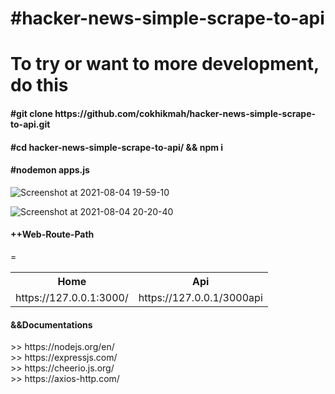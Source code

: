 # #hacker-news-simple-scrape-to-api
# To try or want to more development, do this
<h4>#git clone https://github.com/cokhikmah/hacker-news-simple-scrape-to-api.git</h4>
<h4>#cd hacker-news-simple-scrape-to-api/ && npm i</h4>
<h4>#nodemon apps.js </h4>
 
![Screenshot at 2021-08-04 19-59-10](https://user-images.githubusercontent.com/26646542/128184873-8912e13d-0736-4981-bbc0-0df5b59b8531.png)

![Screenshot at 2021-08-04 20-20-40](https://user-images.githubusercontent.com/26646542/128188098-07a2e90c-289f-4a18-bdd6-1c2153897abf.png)


<h4>++Web-Route-Path</h4>
<table>
  <tr>
   <th>Home</th>
   <th>Api</th>=
  </tr>
  <tr>
   <td>https://127.0.0.1:3000/</td>
   <td>https://127.0.0.1/3000api</td>
  </tr>
</table>

<h4>&&Documentations</h4>
>> https://nodejs.org/en/<br>
>> https://expressjs.com/ <br>
>> https://cheerio.js.org/ <br>
>> https://axios-http.com/ <br>
